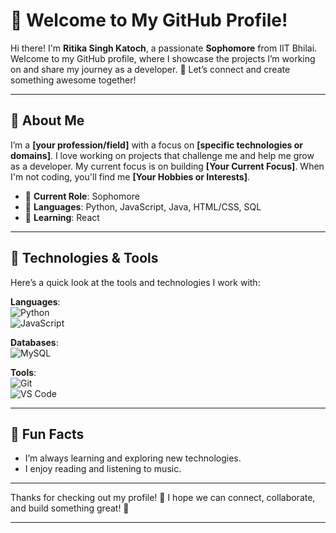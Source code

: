 
# 👋 **Welcome to My GitHub Profile!**

Hi there! I'm **Ritika Singh Katoch**, a passionate **Sophomore** from IIT Bhilai. Welcome to my GitHub profile, where I showcase the projects I’m working on and share my journey as a developer. 🌱 Let’s connect and create something awesome together!

---

## 🚀 **About Me**

I’m a **[your profession/field]** with a focus on **[specific technologies or domains]**. I love working on projects that challenge me and help me grow as a developer. My current focus is on building **[Your Current Focus]**. When I'm not coding, you'll find me **[Your Hobbies or Interests]**.

- 💼 **Current Role**: Sophomore
- 🔧 **Languages**: Python, JavaScript, Java, HTML/CSS, SQL
- 🌱 **Learning**: React

---

## 🔧 **Technologies & Tools**  

Here’s a quick look at the tools and technologies I work with:

**Languages**:  
![Python](https://img.shields.io/badge/-Python-3776AB?style=flat&logo=python&logoColor=fff)  
![JavaScript](https://img.shields.io/badge/-JavaScript-F7DF1E?style=flat&logo=javascript&logoColor=fff)  


<!---**Frameworks**:  
![React](https://img.shields.io/badge/-React-61DAFB?style=flat&logo=react&logoColor=fff)  
![Node.js](https://img.shields.io/badge/-Node.js-339933?style=flat&logo=node.js&logoColor=fff)  
![Django](https://img.shields.io/badge/-Django-092E20?style=flat&logo=django&logoColor=fff)--->

**Databases**:  
![MySQL](https://img.shields.io/badge/-MySQL-4479A1?style=flat&logo=mysql&logoColor=fff)  

**Tools**:  
![Git](https://img.shields.io/badge/-Git-F05032?style=flat&logo=git&logoColor=fff)  
![VS Code](https://img.shields.io/badge/-VS%20Code-007ACC?style=flat&logo=visualstudiocode&logoColor=fff)

---

<!---## 💻 **Featured Projects**

Here are some of the projects I’m working on:


### 🔗 [**Project 1**](link-to-repository)  
*Description*: A quick intro to the project, its purpose, and key features.  
🔧 **Tech Stack**: Python, Flask, PostgreSQL

---

### 🔗 [**Project 2**](link-to-repository)  
*Description*: A short description of this project, what makes it interesting, and the tools used.  
🔧 **Tech Stack**: Django, HTML/CSS, JavaScript

---

## 📈 **GitHub Stats**

Here’s a snapshot of my GitHub activity:

![Your GitHub Stats](https://github-readme-stats.vercel.app/api?username=your-username&show_icons=true&hide_title=true&hide=prs&count_private=true)

---

## 📫 **How to Reach Me**

I’d love to hear from you! Feel free to connect with me through any of the channels below:

- 🔗 **[LinkedIn](Your LinkedIn URL)**
- 📧 **[Email](Your Email Address)**
- 🐦 **[Twitter](Your Twitter Handle)**

---

## 💬 **Current Projects**

I’m currently working on the following:

- 🔗 **[Project 1](link-to-project)** – Description of what I'm building.
- 🔗 **[Project 2](link-to-project)** – Another exciting project I'm developing.

---

## 🌟 **Contributions Welcome!**

I am open to contributions. Whether it's fixing bugs, suggesting features, or helping improve documentation, feel free to get involved! 🚀

---

## 🛠 **Other Stats**

**Top Languages**:  
![Top Languages](https://github-readme-stats.vercel.app/api/top-langs/?username=your-username&layout=compact&langs_count=5)

**Streak Stats**:  
![GitHub Streak](https://github-readme-streak-stats.herokuapp.com/?user=your-username)

---
--->
## 📢 **Fun Facts**

- I’m always learning and exploring new technologies.
- I enjoy reading and listening to music.

---

Thanks for checking out my profile! 🙌 I hope we can connect, collaborate, and build something great! 🌟

---

<!---
katoch30/katoch30 is a ✨ special ✨ repository because its `README.md` (this file) appears on your GitHub profile.
You can click the Preview link to take a look at your changes.
--->
